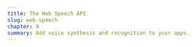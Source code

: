 ```yaml
---
title: The Web Speech API
slug: web-speech
chapter: 9
summary: Add voice synthesis and recognition to your apps.
---
```



